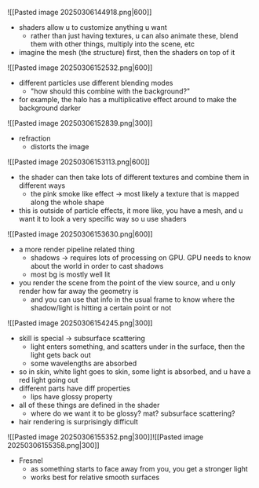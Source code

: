 
![[Pasted image 20250306144918.png|600]]
- shaders allow u to customize anything u want
	- rather than just having textures, u can also animate these, blend them with other things, multiply into the scene, etc 
- imagine the mesh (the structure) first, then the shaders on top of it

![[Pasted image 20250306152532.png|600]]
- different particles use different blending modes
	- "how should this combine with the background?"
- for example, the halo has a multiplicative effect around to make the background darker

![[Pasted image 20250306152839.png|300]]
- refraction
	- distorts the image

![[Pasted image 20250306153113.png|600]]
- the shader can then take lots of different textures and combine them in different ways
	- the pink smoke like effect -> most likely a texture that is mapped along the whole shape
- this is outside of particle effects, it more like, you have a mesh, and u want it to look a very specific way so u use shaders

![[Pasted image 20250306153630.png|600]]
- a more render pipeline related thing
	- shadows -> requires lots of processing on GPU. GPU needs to know about the world in order to cast shadows
	- most bg is mostly well lit
- you render the scene from the point of the view source, and u only render how far away the geometry is
	- and you can use that info in the usual frame to know where the shadow/light is hitting a certain point or not

![[Pasted image 20250306154245.png|300]]
- skill is special -> subsurface scattering
	- light enters something, and scatters under in the surface, then the light gets back out
	- some wavelengths are absorbed
- so in skin, white light goes to skin, some light is absorbed, and u have a red light going out
- different parts have diff properties
	- lips have glossy property
- all of these things are defined in the shader
	- where do we want it to be glossy? mat? subsurface scattering?
- hair rendering is surprisingly difficult

![[Pasted image 20250306155352.png|300]]![[Pasted image 20250306155358.png|300]]
- Fresnel
	- as something starts to face away from you, you get a stronger light
	- works best for relative smooth surfaces